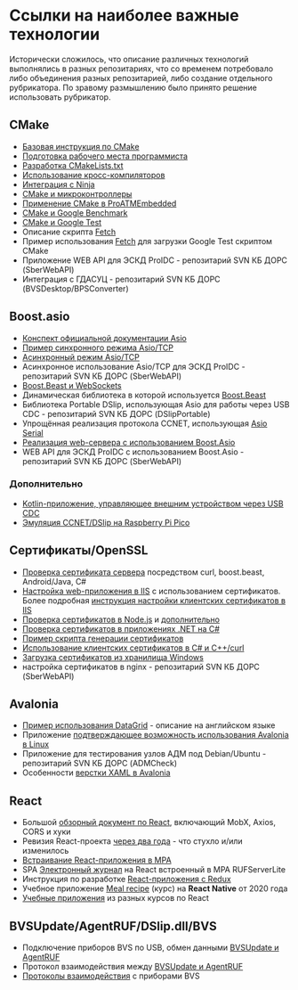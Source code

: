 # Ссылки на наиболее важные технологии

Исторически сложилось, что описание различных технологий выполнялись в разных репозитариях, что со временем потребовало либо объединения разных репозитарией, либо создание отдельного рубрикатора. По зравому размышлению было принято решение использовать рубрикатор.

## CMake

- [Базовая инструкция по CMake](https://github.com/Kerminator1973/GTestProject/blob/main/cmake.md)
- [Подготовка рабочего места программиста](https://github.com/Kerminator1973/RPIDev/blob/main/developerworkplace.md)
- [Разработка CMakeLists.txt](https://github.com/Kerminator1973/RPIDev/blob/main/extrasRPi.md)
- [Использование кросс-компиляторов](https://github.com/Kerminator1973/RPIDev/blob/main/linaro.md)
- [Интеграция с Ninja](https://github.com/Kerminator1973/RPIDev/blob/main/ninja_bs.md)
- [CMake и микроконтроллеры](https://github.com/Kerminator1973/RPIDev/blob/main/microcontrollers/pico2040cpp.md)
- [Применение CMake в ProATMEmbedded](https://github.com/Kerminator1973/RPIDev/blob/main/proatmEmb/proAtmBuilding.md)
- [CMake и Google Benchmark](https://github.com/Kerminator1973/GTestProject/blob/main/benchmark.md)
- [CMake и Google Test](https://github.com/Kerminator1973/GTestProject/blob/main/CMake_GoogleTest.md)
- Описание скрипта [Fetch](https://github.com/Kerminator1973/RPIDev/blob/main/cpp/cmakeFetch.md)
- Пример использования [Fetch](https://github.com/Kerminator1973/GTestProject/blob/main/CMakeExamples/PortableCCNET/unittest/CMakeLists.txt) для загрузки Google Test скриптом CMake
- Приложение WEB API для ЭСКД ProIDC - репозитарий SVN КБ ДОРС (SberWebAPI)
- Интеграция с ГДАСУЦ - репозитарий SVN КБ ДОРС (BVSDesktop/BPSConverter)

## Boost.asio

- [Конспект официальной документации Asio](https://github.com/Kerminator1973/TlsProxy/blob/master/asio.md)
- [Пример синхронного режима Asio/TCP](https://github.com/Kerminator1973/curlhttps/tree/master/BoostAsioTcpSyncExample)
- [Асинхронный режим Asio/TCP](https://github.com/Kerminator1973/curlhttps/blob/master/boost_asio_tcp_async_example.md)
- Асинхронное использование Asio/TCP для ЭСКД ProIDC - репозитарий SVN КБ ДОРС (SberWebAPI)
- [Boost.Beast и WebSockets](https://github.com/Kerminator1973/TlsProxy/blob/master/websockets.md)
- Динамическая библиотека в которой используется [Boost.Beast](https://github.com/Kerminator1973/TlsProxy/tree/master/TlsProxyDll)
- Библиотека Portable DSlip, использующая Asio для работы через USB CDC - репозитарий SVN КБ ДОРС (DSlipPortable)
- Упрощённая реализация протокола CCNET, использующая [Asio Serial](https://github.com/Kerminator1973/GTestProject/tree/main/CMakeExamples/PortableCCNET)
- [Реализация web-сервера с использованием Boost.Asio](https://github.com/Kerminator1973/TlsProxy/blob/master/make_shared.md)
- WEB API для ЭСКД ProIDC с использованием Boost.Asio - репозитарий SVN КБ ДОРС (SberWebAPI)

### Дополнительно

- [Kotlin-приложение, управляющее внешним устройством через USB CDC](https://github.com/Kerminator1973/AndroidUsbCDC)
- [Эмуляция CCNET/DSlip на Raspberry Pi Pico](https://github.com/Kerminator1973/RPIDev/blob/main/microcontrollers/pico2040emulateBVS.md)

## Сертификаты/OpenSSL

- [Проверка сертификата сервера](https://github.com/Kerminator1973/curlhttps/blob/master/pem.md) посредством curl, boost.beast, Android/Java, C#
- [Настройка web-приложения в IIS](https://github.com/Kerminator1973/WebDevelopment/blob/master/iis.md) с использованием сертификатов. Более подробная [инструкция настройки клиентских сертификатов в IIS](https://github.com/Kerminator1973/curlhttps/blob/master/configureIIS.md)
- [Проверка сертификатов в Node.js](https://github.com/Kerminator1973/WebDevelopment/blob/master/express.md) и [дополнительно](https://github.com/Kerminator1973/WebDevelopment/blob/master/http2.md)
- [Проверка сертификатов в приложениях .NET на C#](https://github.com/Kerminator1973/curlhttps/tree/master/ClientCertificate)
- [Пример скрипта генерации сертификатов](https://github.com/Kerminator1973/curlhttps/tree/master/MakeCertificates)
- [Использование клиентских сертификатов в C# и C++/curl](https://github.com/Kerminator1973/curlhttps/blob/master/clientCert.md)
- [Загрузка сертификатов из хранилища Windows](https://github.com/Kerminator1973/TlsProxy/blob/master/example.md)
- настройка сертификатов в nginx - репозитарий SVN КБ ДОРС (SberWebAPI)

## Avalonia

- [Пример использования DataGrid](https://github.com/Kerminator1973/Avalonia.DataGridExample) - описание на английском языке
- Приложение [подтверждающее возможность использования Avalonia в Linux](https://github.com/Kerminator1973/BvsDesktopLinux)
- Приложение для тестирования узлов АДМ под Debian/Ubuntu - репозитарий SVN КБ ДОРС (ADMCheck)
- Особенности [верстки XAML в Avalonia](https://github.com/Kerminator1973/BVSDesktopSupport/blob/main/avalonia.md)

## React

- Большой [обзорный документ по React](https://github.com/Kerminator1973/RUFServerLite/blob/main/docs/react.md), включающий MobX, Axios, CORS и хуки
- Ревизия React-проекта [через два года](https://github.com/Kerminator1973/RUFServerLite/blob/main/docs/react_after_two_years.md) - что стухло и/или изменилось
- [Встраивание React-приложения в MPA](https://github.com/Kerminator1973/RUFServerLite/blob/main/docs/react_embed.md)
- SPA [Электронный журнал](https://github.com/Kerminator1973/RUFServerLite/tree/main/journal) на React встроенный в MPA RUFServerLite
- Инструкция по разработке [React-приложения с Redux](https://github.com/Kerminator1973/WebDevelopment/blob/master/reactappsample.md)
- Учебное приложение [Meal recipe](https://github.com/Kerminator1973/MealsRecipes) (курс) на **React Native** от 2020 года
- [Учебные приложения](https://github.com/Kerminator1973/WebDevelopment/tree/master/react_examples) из разных курсов по React

## BVSUpdate/AgentRUF/DSlip.dll/BVS

- Подключение приборов BVS по USB, обмен данными [BVSUpdate и AgentRUF](https://github.com/Kerminator1973/BVSDesktopSupport/blob/main/agent_ruf.md)
- Протокол взаимодействия между [BVSUpdate и AgentRUF](https://github.com/Kerminator1973/BVSDesktopSupport/blob/main/protocol.md)
- [Протоколы взаимодействия](https://github.com/Kerminator1973/RPIDev/blob/main/dslip.md) с приборами BVS
